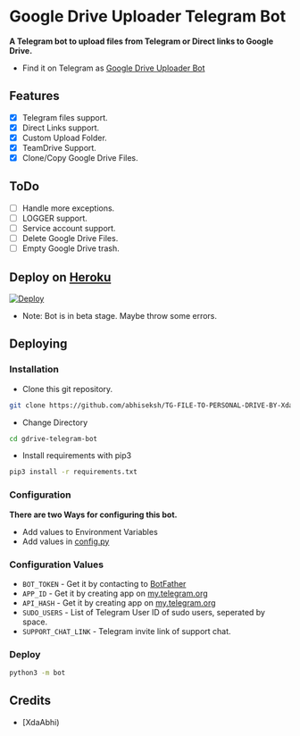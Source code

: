 # Google Drive Uploader Telegram Bot
**A Telegram bot to upload files from Telegram or Direct links to Google Drive.**
- Find it on Telegram as [Google Drive Uploader Bot](https://t.me/HyperDestroyerbot)

## Features
- [X] Telegram files support.
- [X] Direct Links support.
- [X] Custom Upload Folder.
- [X] TeamDrive Support.
- [X] Clone/Copy Google Drive Files.

## ToDo 
- [ ] Handle more exceptions.
- [ ] LOGGER support.
- [ ] Service account support.
- [ ] Delete Google Drive Files.
- [ ] Empty Google Drive trash.

## Deploy on [Heroku](https://heroku.com)
[![Deploy](https://www.herokucdn.com/deploy/button.svg)](https://heroku.com/deploy?template=https://github.com/abhiseksh/TG-FILE-TO-PERSONAL-DRIVE-BY-XdaABHI/tree/main)

- Note: Bot is in beta stage. Maybe throw some errors.


## Deploying

### Installation
- Clone this git repository.
```sh 
git clone https://github.com/abhiseksh/TG-FILE-TO-PERSONAL-DRIVE-BY-XdaABHI
```
- Change Directory
```sh 
cd gdrive-telegram-bot
```
- Install requirements with pip3
```sh 
pip3 install -r requirements.txt
```

### Configuration
**There are two Ways for configuring this bot.**
- Add values to Environment Variables
- Add values in [config.py](./bot/config.py)

### Configuration Values
- `BOT_TOKEN` - Get it by contacting to [BotFather](https://t.me/botfather)
- `APP_ID` - Get it by creating app on [my.telegram.org](https://my.telegram.org/apps)
- `API_HASH` - Get it by creating app on [my.telegram.org](https://my.telegram.org/apps)
- `SUDO_USERS` - List of Telegram User ID of sudo users, seperated by space.
- `SUPPORT_CHAT_LINK` - Telegram invite link of support chat.

### Deploy 
```sh 
python3 -m bot
```

## Credits
- [XdaAbhi)
````
